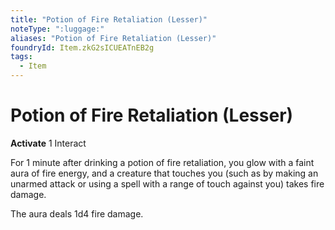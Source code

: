 ```yaml
---
title: "Potion of Fire Retaliation (Lesser)"
noteType: ":luggage:"
aliases: "Potion of Fire Retaliation (Lesser)"
foundryId: Item.zkG2sICUEATnEB2g
tags:
  - Item
---
```


# Potion of Fire Retaliation (Lesser)

**Activate** 1 Interact

For 1 minute after drinking a potion of fire retaliation, you glow with a faint aura of fire energy, and a creature that touches you (such as by making an unarmed attack or using a spell with a range of touch against you) takes fire damage.

The aura deals 1d4 fire damage.
